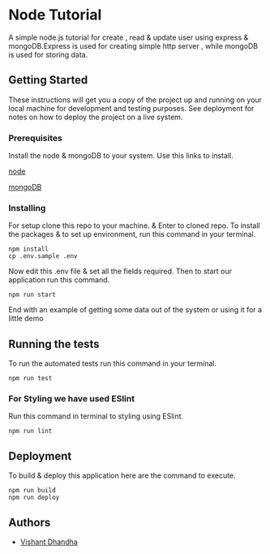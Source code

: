 # Node Tutorial

A simple node.js tutorial for create , read & update user using express & mongoDB.Express is used for creating simple http server , while mongoDB is used for storing data.

## Getting Started

These instructions will get you a copy of the project up and running on your local machine for development and testing purposes. See deployment for notes on how to deploy the project on a live system.

### Prerequisites

Install the node & mongoDB to your system. Use this links to install.

[node](https://nodejs.org/en/download/)

[mongoDB](https://docs.mongodb.com/manual/installation/)

### Installing

For setup clone this repo to your machine. & Enter to cloned repo.
To install the packages & to set up environment, run this command in your terminal.

```
npm install
cp .env.sample .env
```

Now edit this .env file & set all the fields required. Then to start our application run this command.
```
npm run start
```

End with an example of getting some data out of the system or using it for a little demo

## Running the tests

To run the automated tests run this command in your terminal.

```
npm run test
```

### For Styling we have used ESlint

Run this command in terminal to styling using ESlint.

```
npm run lint
```

## Deployment

To build & deploy this application here are the command to execute.

```
npm run build
npm run deploy
```

## Authors

* [Vishant Dhandha](https://github.com/vishant-dhandha)
